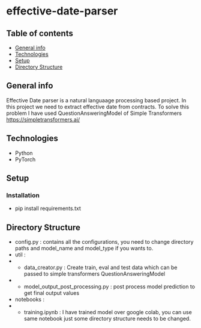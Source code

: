 # effective-date-parser

## Table of contents
* [General info](#general-info)
* [Technologies](#technologies)
* [Setup](#setup)
* [Directory Structure](#directory-structure)

## General info
Effective Date parser is a natural languaage processing based project. In this project we need to extract effective date from contracts. To solve this problem I have used QuestionAnsweringModel of Simple Transformers https://simpletransformers.ai/

## Technologies
* Python
* PyTorch

## Setup

### Installation 
* pip install requirements.txt

## Directory Structure
* config.py : contains all the configurations, you need to change directory paths and model_name and model_type if you wants to.
* util :
*   * data_creator.py : Create train, eval and test data which can be passed to simple transformers QuestionAnsweringModel
*   * model_output_post_processing.py : post process model prediction to get final output values
* notebooks :
*   * training.ipynb : I have trained model over google colab, you can use same notebook just some directory structure needs to be changed.

